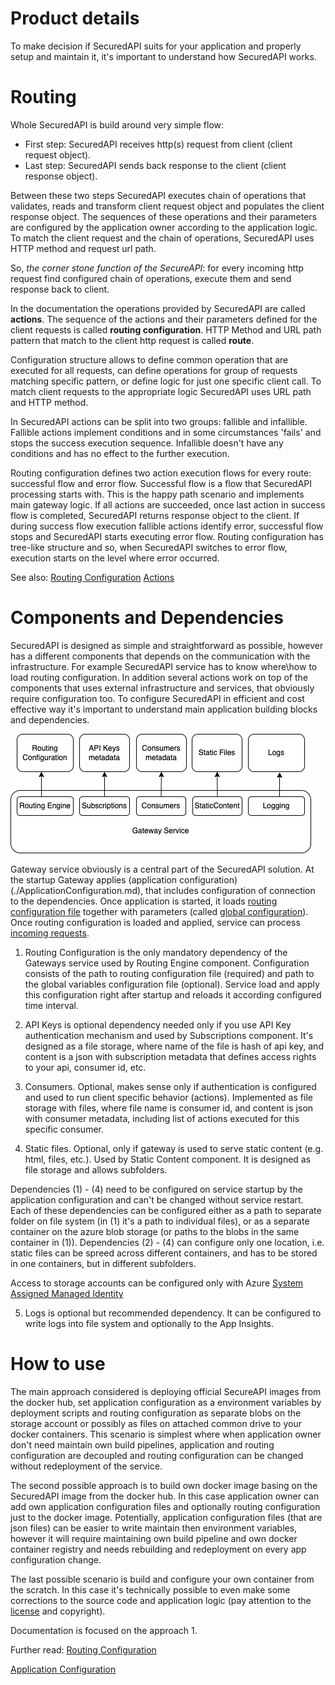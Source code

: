 # Product details

To make decision if SecuredAPI suits for your application and properly setup and maintain it, it's important to understand how SecuredAPI works. 

# Routing

Whole SecuredAPI is build around very simple flow:
* First step: SecuredAPI receives http(s) request from client (client request object).
* Last step: SecuredAPI sends back response to the client (client response object).

Between these two steps SecuredAPI executes chain of operations that validates, reads and transform client request object and populates the client response object. The sequences of these operations and their parameters are configured by the application owner according to the application logic. To match the client request and the chain of operations, SecuredAPI uses HTTP method and request url path.

So, *the corner stone function of the SecureAPI*: for every incoming http request find configured chain of operations, execute them and send response back to client.

In the documentation the operations provided by SecuredAPI are called **actions**. The sequence of the actions and their parameters defined for the client requests is called **routing configuration**. HTTP Method and URL path pattern that match to the client http request is called **route**.

Configuration structure allows to define common operation that are executed for all requests, can define operations for group of requests matching specific pattern, or define logic for just one specific client call. To match client requests to the appropriate logic SecuredAPI uses URL path and HTTP method.

In SecuredAPI actions can be split into two groups: fallible and infallible. Fallible actions implement conditions and in some circumstances 'fails' and stops the success execution sequence. Infallible doesn't have any conditions and has no effect to the further execution.

Routing configuration defines two action execution flows for every route: successful flow and error flow. Successful flow is a flow that SecuredAPI processing starts with. This is the happy path scenario and implements main gateway logic. If all actions are succeeded, once last action in success flow is completed, SecuredAPI returns response object to the client. If during success flow execution fallible actions identify error, successful flow stops and SecuredAPI starts executing error flow. Routing configuration has tree-like structure and so, when SecuredAPI switches to error flow, execution starts on the level where error occurred.

See also:
[Routing Configuration](./RoutingConfiguration.md)
[Actions](./Actions.md)

# Components and Dependencies

SecuredAPI is designed as simple and straightforward as possible, however has a different components that depends on the communication with the infrastructure. For example SecuredAPI service has to know where\how to load routing configuration. In addition several actions work on top of the components that uses external infrastructure and services, that obviously require configuration too. To configure SecuredAPI in efficient and cost effective way it's important to understand main application building blocks and dependencies.

![](./../Img/dependencies.png)

Gateway service obviously is a central part of the SecuredAPI solution. At the startup Gateway applies (application configuration)(./ApplicationConfiguration.md), that includes configuration of connection to the dependencies. Once application is started, it loads [routing configuration file](./RoutingConfiguration.md) together with parameters (called [global configuration](./GlobalVariablesConfiguration.md)). Once routing configuration is loaded and applied, service can process [incoming requests](./Routing.md).

1. Routing Configuration is the only mandatory dependency of the Gateways service used by Routing Engine component. Configuration consists of the path to routing configuration file (required) and path to the global variables configuration file (optional). Service load and apply this configuration right after startup and reloads it according configured time interval.

2. API Keys is optional dependency needed only if you use API Key authentication mechanism and used by Subscriptions component. It's designed as a file storage, where name of the file is hash of api key, and content is a json with subscription metadata that defines access rights to your api, consumer id, etc.

3. Consumers. Optional, makes sense only if authentication is configured and used to run client specific behavior (actions). Implemented as file storage with files, where file name is consumer id, and content is json with consumer metadata, including list of actions executed for this specific consumer.

4. Static files. Optional, only if gateway is used to serve static content (e.g. html, files, etc.). Used by Static Content component. It is designed as file storage and allows subfolders. 

Dependencies (1) - (4) need to be configured on service startup by the application configuration and can't be changed without service restart. Each of these dependencies can be configured either as a path to separate folder on file system (in (1) it's a path to individual files), or as a separate container on the azure blob storage (or paths to the blobs in the same container in (1)). Dependencies (2) - (4) can configure only one location, i.e. static files can be spreed across different containers, and has to be stored in one containers, but in different subfolders.

Access to storage accounts can be configured only with Azure [System Assigned Managed Identity](https://learn.microsoft.com/en-us/entra/identity/managed-identities-azure-resources/overview)

5. Logs is optional but recommended dependency. It can be configured to write logs into file system and optionally to the App Insights.

# How to use

The main approach considered is deploying official SecureAPI images from the docker hub, set application configuration as a environment variables by deployment scripts and routing configuration as separate blobs on the storage account or possibly as files on attached common drive to your docker containers. This scenario is simplest where when application owner don't need maintain own build pipelines, application and routing configuration are decoupled and routing configuration can be changed without redeployment of the service.

The second possible approach is to build own docker image basing on the SecuredAPI image from the docker hub. In this case application owner can add own application configuration files and optionally routing configuration just to the docker image. Potentially, application configuration files (that are json files) can be easier to write maintain then environment variables, however it will require maintaining own build pipeline and own docker container registry and needs rebuilding and redeployment on every app configuration change. 

The last possible scenario is build and configure your own container from the scratch. In this case it's technically possible to even make some corrections to the source code and application logic (pay attention to the [license](./../../LICENSE.txt) and copyright).

Documentation is focused on the approach 1.

Further read:
[Routing Configuration](./RoutingConfiguration.md)

[Application Configuration](./ApplicationConfiguration.md)